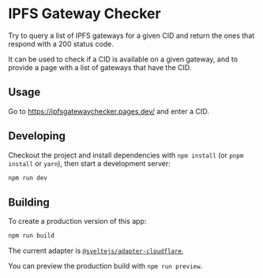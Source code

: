 # IPFS Gateway Checker

Try to query a list of IPFS gateways for a given CID and return the ones that respond with a 200 status code.

It can be used to check if a CID is available on a given gateway, and to provide a page with a list of gateways that have the CID.

## Usage

Go to <https://ipfsgatewaychecker.pages.dev/> and enter a CID.

## Developing

Checkout the project and install dependencies with `npm install` (or `pnpm install` or `yarn`), then start a development server:

```bash
npm run dev

```

## Building

To create a production version of this app:

```bash
npm run build
```

The current adapter is [`@sveltejs/adapter-cloudflare`](https://kit.svelte.dev/docs/adapter-cloudflare),

You can preview the production build with `npm run preview`.
